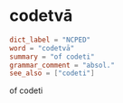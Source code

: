 # codetvā

``` toml
dict_label = "NCPED"
word = "codetvā"
summary = "of codeti"
grammar_comment = "absol."
see_also = ["codeti"]
```

of codeti

